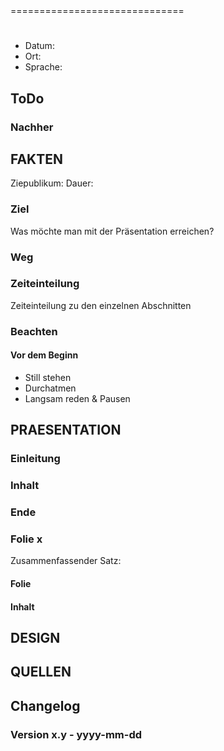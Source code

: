 <PRAESENTATIONSNAME>
==============================

# <TITEL>

<BESCHREIBUNG>

- Datum: 
- Ort:
- Sprache: 

[<VERANSTALTUNGSNAME>](<VERANSTALTUNGSURL>)

## ToDo

### Nachher

## FAKTEN
Ziepublikum: 
Dauer: 

### Ziel
Was möchte man mit der Präsentation erreichen?

### Weg

### Zeiteinteilung
Zeiteinteilung zu den einzelnen Abschnitten

### Beachten

#### Vor dem Beginn
- Still stehen
- Durchatmen
- Langsam reden & Pausen

## PRAESENTATION

### Einleitung

### Inhalt

### Ende

### Folie x
Zusammenfassender Satz: 

#### Folie

#### Inhalt

## DESIGN


## QUELLEN

## Changelog
### Version x.y - yyyy-mm-dd

